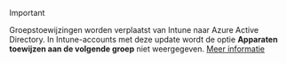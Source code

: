 >[!Important]
>Groepstoewijzingen worden verplaatst van Intune naar Azure Active Directory. In Intune-accounts met deze update wordt de optie **Apparaten toewijzen aan de volgende groep** niet weergegeven. [Meer informatie](../deploy-use/ios-device-enrollment-program-in-microsoft-intune#changes-to-intune-group-assignments)


<!--HONumber=Nov16_HO1-->


